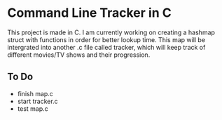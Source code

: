 # Command Line Tracker in C

This project is made in C. I am currently working on creating a hashmap struct with functions in order for better lookup time.
This map will be intergrated into another .c file called tracker, which will keep track of different movies/TV shows and their progression.

## To Do
- finish map.c
- start tracker.c
- test map.c


